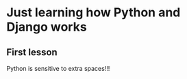 # Just learning how Python and Django works

## First lesson

Python is sensitive to extra spaces!!!